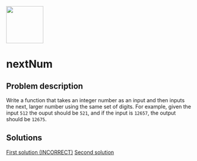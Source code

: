 <img src="https://coderbytestaticimages.s3.amazonaws.com/consumer-v2/nav/coderbyte_logo_digital_multi_light.png" width="100" />

# nextNum

## Problem description

Write a function that takes an integer number as an input and then inputs the next, larger number using the same set of digits. For example, given the input `512` the ouput should be `521`, and if the input is `12657`, the output should be `12675`.

## Solutions

[First solution (INCORRECT)](https://github.com/oStglnd/coding-probs/tree/main/nextNum/nextNum.py)
[Second solution](https://github.com/oStglnd/coding-probs/tree/main/nextNum/nextNum_v2.py)